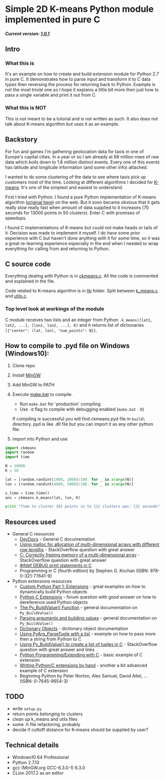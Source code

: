 # Simple 2D K-means Python module implemented in pure C
##### Current version: [1.0.1](https://github.com/LeskoIam/k-means_python_module_dev/releases/latest)

## Intro
### What this is
It's an example on how to create and build extension module for Python 2.7 in pure C. It demonstrates how to parse
input and transform it to C data types then reversing the process for returning back to Python. Example is not the most
trivial one so I hope it explains a little bit more then just how to pass a single variable and print it out from C.

### What this is NOT
This is not meant to be a tutorial and is not written as such. It also does not talk about K-means algorithm but uses it
as an example.

## Backstory
For fun and games I'm gathering geolocation data for taxis in one of Europe's capital cities. In a year or so I am already
at 68 million rows of raw data which boils down to 1.8 million distinct events. Every one of this events has latitude and 
longitude information (and some other info) attached.

I wanted to do some clustering of the data to see where taxis pick up customers most of the time. Looking at different
algorithms I decided for [K-means](https://en.wikipedia.org/wiki/K-means_clustering). It's one of the simplest and easiest
to understand.

First I tried with Python. I found a pure Python implementation of K-means algorithm 
([original here](http://pandoricweb.tumblr.com/post/8646701677/python-implementation-of-the-k-means-clustering))
on the web. But it soon became obvious that it gets really slow really fast when amount of data supplied to it increases 
(70 seconds for 13000 points in 50 clusters). Enter C with promises of speedups.

I found C implementations of K-means but could not make heads or tails of it. Decision was made to implement it myself.
I do have some prior experience with C but haven't done anything with it for some time, so it was a great re-learning
experience especially in the end when I needed to wrap everything for calling from and returning to Python.

## C source code
Everything dealing with Python is in [ckmeans.c](src/py_module/ckmeans.c). All the code is commented and explained 
in the file.

Code related to K-means algorithm is in [lib](src/lib) folder. Split between [k_means.c](src/lib/k_means.c) and [utils.c](src/lib/utils.c).

### Top level look at workings of the module
C module receives two lists and an integer from Python ```.k_means([lat1, lat2, ...], [lon1, lon2, ...], K)``` and it returns 
list of dictionaries ```[{"center": (lat, lon), "num_points": N}]```.

## How to compile to .pyd file on Windows (Windows10):
1. Clone repo
2. Install [MinGW](http://www.mingw.org/)
3. Add MinGW to PATH
4. Execute [make.bat](src/py_module/make.bat) to compile. 
    * Run ```make.bat``` for 'production' compiling
    * Use ```-D``` flag to compile with debugging enabled (```make.bat -D```)
    
    If compiling is successful you will find ckmeans.pyd file in ```build\ ``` directory. pyd is like .dll file but you can
    import it as any other python file.
5. import into Python and use
```python
import ckmeans
import random
import time

N = 10000
K = 50

lat = [random.randint(1000, 2000)/100. for _ in xrange(N)]
lon = [random.randint(4000, 5000)/100. for _ in xrange(N)]

s_time = time.time()
ans = ckmeans.k_means(lat, lon, K)

print "Time to cluster {0} points in to {1} clusters was: {2} seconds".format(N, K, (time.time() - s_time))

```

## Resources used
* General C resources
    * [DevDocs](http://devdocs.io/c/language/object) - General C documentation
    * [Using malloc for allocation of multi-dimensional arrays with different row lengths](https://stackoverflow.com/questions/1970698/using-malloc-for-allocation-of-multi-dimensional-arrays-with-different-row-lengt) - 
      StackOverflow question with great answer
    * [C: Correctly freeing memory of a multi-dimensional array](https://stackoverflow.com/questions/1733881/c-correctly-freeing-memory-of-a-multi-dimensional-array) - 
      StackOverflow question with great answer
    * [#ifdef DEBUG print statements in C](http://ilostmynotes.blogspot.si/2011/04/ifdef-debug-print-statements-in-c.html)
    * Programming in C (fourth edition) by Stephen G. Kochan (ISBN: 978-0-321-77641-9)
* Python extensions resources
    * [Custom Python Part 1: Extensions](https://www.codeproject.com/Articles/3227/Custom-Python-Part-Extensions) - 
      great examples on how to dynamically build Python objects
    * [Python C Extensions](https://www.thecodingforums.com/threads/python-c-extensions.744128/) - forum question with good
      answer on how to dereference used Python objects
    * [The Py_BuildValue() Function](https://docs.python.org/2.0/ext/buildValue.html) - general documentation on ```Py_BuildValue()```
    * [Parsing arguments and building values](https://docs.python.org/2/c-api/arg.html) - general documentation on ```Py_BuildValue()```
    * [Dictionary Objects](https://docs.python.org/2/c-api/dict.html#c.PyList_Append) - dictionary object documentation
    * [Using PyArg_ParseTuple with a list](http://code.activestate.com/lists/python-list/31841/) - example on how to pass
      more then a string from Python to C
    * [Using Py_BuildValue() to create a list of tuples in C](https://stackoverflow.com/questions/36050713/using-py-buildvalue-to-create-a-list-of-tuples-in-c) - 
      StackOverflow question with great answer and links
    * [Python Programming/Extending with C](https://en.wikibooks.org/wiki/Python_Programming/Extending_with_C) - basic example
      of C extension
    * [Writing Python/C extensions by hand](http://www.dalkescientific.com/writings/NBN/c_extensions.html) - another a bit advanced 
      example of C extension 
    * Beginning Python by Peter Norton, Alex Samuel, David Aitel, ... (ISBN: 0-7645-9654-3) 

## TODO
* write ```setup.py```
* return points belonging to clusters
* clean up k_means and utils files
* some .h file refactoring, probably
* decide if cuttoff distance for K-means should be supplied by user?

## Technical details
* Windows10 64 Professional
* Python 2.7.13
* gcc (MinGW.org GCC-6.3.0-1) 6.3.0
* CLion 2017.2 as an editor
